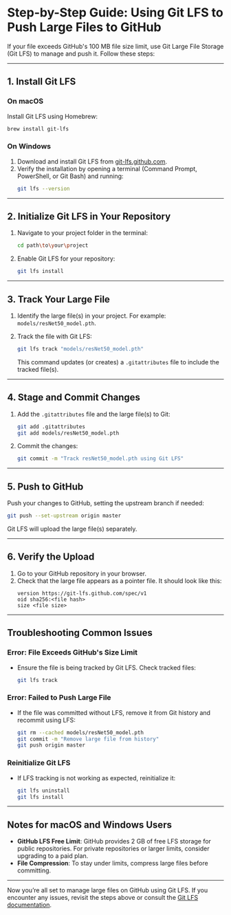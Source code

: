 
# Step-by-Step Guide: Using Git LFS to Push Large Files to GitHub

If your file exceeds GitHub's 100 MB file size limit, use Git Large File Storage (Git LFS) to manage and push it. Follow these steps:

---

## 1. Install Git LFS

### **On macOS**
Install Git LFS using Homebrew:
```bash
brew install git-lfs
```

### **On Windows**
1. Download and install Git LFS from [git-lfs.github.com](https://git-lfs.github.com).
2. Verify the installation by opening a terminal (Command Prompt, PowerShell, or Git Bash) and running:
   ```bash
   git lfs --version
   ```

---

## 2. Initialize Git LFS in Your Repository

1. Navigate to your project folder in the terminal:
   ```bash
   cd path\to\your\project
   ```

2. Enable Git LFS for your repository:
   ```bash
   git lfs install
   ```

---

## 3. Track Your Large File

1. Identify the large file(s) in your project. For example: `models/resNet50_model.pth`.

2. Track the file with Git LFS:
   ```bash
   git lfs track "models/resNet50_model.pth"
   ```

   This command updates (or creates) a `.gitattributes` file to include the tracked file(s).

---

## 4. Stage and Commit Changes

1. Add the `.gitattributes` file and the large file(s) to Git:
   ```bash
   git add .gitattributes
   git add models/resNet50_model.pth
   ```

2. Commit the changes:
   ```bash
   git commit -m "Track resNet50_model.pth using Git LFS"
   ```

---

## 5. Push to GitHub

Push your changes to GitHub, setting the upstream branch if needed:
```bash
git push --set-upstream origin master
```

Git LFS will upload the large file(s) separately.

---

## 6. Verify the Upload

1. Go to your GitHub repository in your browser.
2. Check that the large file appears as a pointer file. It should look like this:
   ```
   version https://git-lfs.github.com/spec/v1
   oid sha256:<file hash>
   size <file size>
   ```

---

## Troubleshooting Common Issues

### **Error: File Exceeds GitHub's Size Limit**
- Ensure the file is being tracked by Git LFS. Check tracked files:
  ```bash
  git lfs track
  ```

### **Error: Failed to Push Large File**
- If the file was committed without LFS, remove it from Git history and recommit using LFS:
  ```bash
  git rm --cached models/resNet50_model.pth
  git commit -m "Remove large file from history"
  git push origin master
  ```

### **Reinitialize Git LFS**
- If LFS tracking is not working as expected, reinitialize it:
  ```bash
  git lfs uninstall
  git lfs install
  ```

---

## Notes for macOS and Windows Users

- **GitHub LFS Free Limit**: GitHub provides 2 GB of free LFS storage for public repositories. For private repositories or larger limits, consider upgrading to a paid plan.
- **File Compression**: To stay under limits, compress large files before committing.

---

Now you’re all set to manage large files on GitHub using Git LFS. If you encounter any issues, revisit the steps above or consult the [Git LFS documentation](https://git-lfs.github.com).
